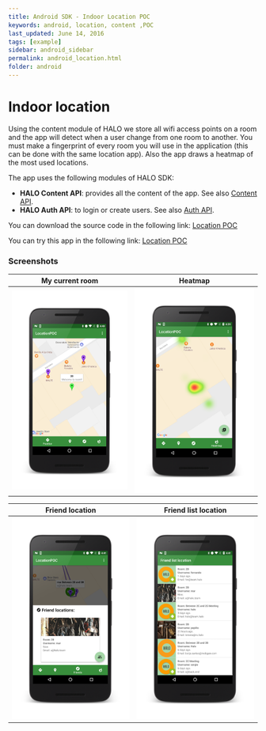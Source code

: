 ```yaml
---
title: Android SDK - Indoor Location POC
keywords: android, location, content ,POC
last_updated: June 14, 2016
tags: [example]
sidebar: android_sidebar
permalink: android_location.html
folder: android
---
```


# Indoor location

Using the content module of HALO we store all wifi access points on a room and the app will detect when a user change from one room to another. You must make a fingerprint of every room you will use in the application (this can be done with the same location app). Also the app draws a heatmap of the most used locations.

The app uses the following modules of HALO SDK:

- **HALO Content API**: provides all the content of the app. See also [Content API](./android_content_overview.html).
- **HALO Auth API**: to login or create users. See also [Auth API](./android_auth_overview.html).

You can download the source code in the following link: [Location POC](https://github.com/mobgen/halo-android/tree/develop/sdk-samples/halo-location)

You can try this app in the following link: [Location POC](https://google.com)

### Screenshots

| My current room | Heatmap |
|-----------------|---------|
| ![Current room](./images/myroom.png) | ![Heatmap](./images/heatmap.png)|


|Friend location | Friend list location|
|------------------|---------------------|
| ![Friend position](./images/friend.png)| ![Friends list](./images/friendlist.png)|